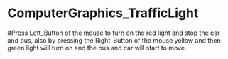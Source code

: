 # ComputerGraphics_TrafficLight

#Press Left_Button of the mouse to turn on the red light and stop the car and bus, also by pressing the Right_Button of the mouse yellow and then green light will turn on and the bus and car will start to move.
